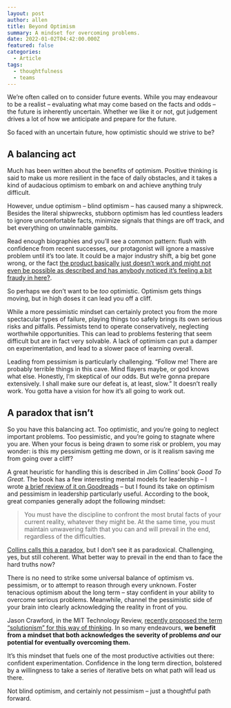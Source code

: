 ```yaml
---
layout: post
author: allen
title: Beyond Optimism
summary: A mindset for overcoming problems.
date: 2022-01-02T04:42:00.000Z
featured: false
categories:
  - Article
tags:
  - thoughtfulness
  - teams
---
```

We’re often called on to consider future events. While you may endeavour to be a realist – evaluating what may come based on the facts and odds – the future is inherently uncertain. Whether we like it or not, gut judgement drives a lot of how we anticipate and prepare for the future.

So faced with an uncertain future, how optimistic should we strive to be?

## A balancing act

Much has been written about the benefits of optimism. Positive thinking is said to make us more resilient in the face of daily obstacles, and it takes a kind of audacious optimism to embark on and achieve anything truly difficult.

However, undue optimism – blind optimism – has caused many a shipwreck. Besides the literal shipwrecks, stubborn optimism has led countless leaders to ignore uncomfortable facts, minimize signals that things are off track, and bet everything on unwinnable gambits.

Read enough biographies and you’ll see a common pattern: flush with confidence from recent successes, our protagonist will ignore a massive problem until it’s too late. It could be a major industry shift, a big bet gone wrong, or the fact [the product basically just doesn’t work and might not even be possible as described and has anybody noticed it’s feeling a bit fraudy in here?](https://www.goodreads.com/book/show/37976541-bad-blood).

So perhaps we don’t want to be *too* optimistic. Optimism gets things moving, but in high doses it can lead you off a cliff.

While a more pessimistic mindset can certainly protect you from the more spectacular types of failure, playing things too safely brings its own serious risks and pitfalls. Pessimists tend to operate conservatively, neglecting worthwhile opportunities. This can lead to problems festering that seem difficult but are in fact very solvable. A lack of optimism can put a damper on experimentation, and lead to a slower pace of learning overall.

Leading from pessimism is particularly challenging. “Follow me! There are probably terrible things in this cave. Mind flayers maybe, or god knows what else. Honestly, I’m skeptical of our odds. But we’re gonna prepare extensively. I shall make sure our defeat is, at least, slow.” It doesn’t really work. You gotta have a vision for how it’s all going to work out.

## A paradox that isn’t

So you have this balancing act. Too optimistic, and you’re going to neglect important problems. Too pessimistic, and you’re going to stagnate where you are. When your focus is being drawn to some risk or problem, you may wonder: is this my pessimism getting me down, or is it realism saving me from going over a cliff?

A great heuristic for handling this is described in Jim Collins’ book *Good To Great*. The book has a few interesting mental models for leadership – I wrote [a brief review of it on Goodreads](https://www.goodreads.com/review/show/3743192696?book_show_action=false) – but I found its take on optimism and pessimism in leadership particularly useful. According to the book, great companies generally adopt the following mindset:

> You must have the discipline to confront the most brutal facts of your current reality, whatever they might be. At the same time, you must maintain unwavering faith that you can and will prevail in the end, regardless of the difficulties.

[Collins calls this a paradox](https://www.jimcollins.com/concepts/confront-the-brutal-facts.html), but I don’t see it as paradoxical. Challenging, yes, but still coherent. What better way to prevail in the end than to face the hard truths now?

There is no need to strike some universal balance of optimism vs. pessimism, or to attempt to reason through every unknown. Foster tenacious optimism about the long term – stay confident in your ability to overcome serious problems. Meanwhile, channel the pessimistic side of your brain into clearly acknowledging the reality in front of you.

Jason Crawford, in the MIT Technology Review, [recently proposed the term “solutionism” for this way of thinking](https://www.technologyreview.com/2021/07/13/1028295/proud-solutionist-history-technology-industry/). In so many endeavours, **we benefit from a mindset that both acknowledges the severity of problems *and* our potential for eventually overcoming them.**

It’s this mindset that fuels one of the most productive activities out there: confident experimentation. Confidence in the long term direction, bolstered by a willingness to take a series of iterative bets on what path will lead us there.

Not blind optimism, and certainly not pessimism – just a thoughtful path forward.